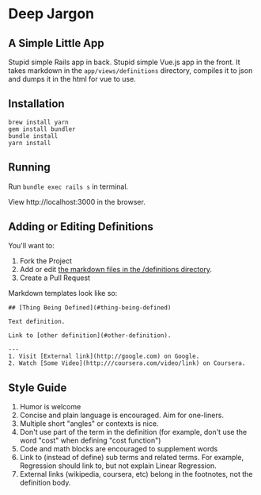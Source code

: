 # Deep Jargon

## A Simple Little App

Stupid simple Rails app in back. Stupid simple Vue.js app in the front. It takes markdown in the `app/views/definitions` directory, compiles it to json and dumps it in the html for vue to use.

## Installation

```
brew install yarn
gem install bundler
bundle install
yarn install
```

## Running

Run `bundle exec rails s` in terminal.

View http://localhost:3000 in the browser.


## Adding or Editing Definitions

You'll want to:

1) Fork the Project
2) Add or edit [the markdown files in the /definitions directory](https://github.com/sudara/deepjargon/tree/master/definitions).
3) Create a Pull Request

Markdown templates look like so:

```
## [Thing Being Defined](#thing-being-defined)

Text definition.

Link to [other definition](#other-definition).

---
1. Visit [External link](http://google.com) on Google.
2. Watch [Some Video](http:///coursera.com/video/link) on Coursera.
```

## Style Guide

1. Humor is welcome
2. Concise and plain language is encouraged. Aim for one-liners.
3. Multiple short "angles" or contexts is nice.
4. Don't use part of the term in the definition (for example, don't use the word "cost" when defining "cost function")
5. Code and math blocks are encouraged to supplement words
6. Link to (instead of define) sub terms and related terms. For example, Regression should link to, but not explain Linear Regression.
7. External links (wikipedia, coursera, etc) belong in the footnotes, not the definition body.

